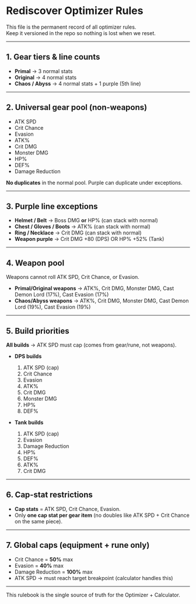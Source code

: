 # Rediscover Optimizer Rules

This file is the permanent record of all optimizer rules.  
Keep it versioned in the repo so nothing is lost when we reset.

---

## 1. Gear tiers & line counts
- **Primal** → 3 normal stats  
- **Original** → 4 normal stats  
- **Chaos / Abyss** → 4 normal stats + 1 purple (5th line)  

---

## 2. Universal gear pool (non-weapons)
- ATK SPD  
- Crit Chance  
- Evasion  
- ATK%  
- Crit DMG  
- Monster DMG  
- HP%  
- DEF%  
- Damage Reduction  

**No duplicates** in the normal pool. Purple can duplicate under exceptions.

---

## 3. Purple line exceptions
- **Helmet / Belt** → Boss DMG **or** HP% (can stack with normal)  
- **Chest / Gloves / Boots** → ATK% (can stack with normal)  
- **Ring / Necklace** → Crit DMG (can stack with normal)  
- **Weapon purple** → Crit DMG +80 (DPS) OR HP% +52% (Tank)  

---

## 4. Weapon pool
Weapons cannot roll ATK SPD, Crit Chance, or Evasion.  

- **Primal/Original weapons** → ATK%, Crit DMG, Monster DMG, Cast Demon Lord (17%), Cast Evasion (17%)  
- **Chaos/Abyss weapons** → ATK%, Crit DMG, Monster DMG, Cast Demon Lord (19%), Cast Evasion (19%)  

---

## 5. Build priorities
**All builds** → ATK SPD must cap (comes from gear/rune, not weapons).  

- **DPS builds**
  1. ATK SPD (cap)
  2. Crit Chance
  3. Evasion
  4. ATK%
  5. Crit DMG
  6. Monster DMG
  7. HP%
  8. DEF%

- **Tank builds**
  1. ATK SPD (cap)
  2. Evasion
  3. Damage Reduction
  4. HP%
  5. DEF%
  6. ATK%
  7. Crit DMG

---

## 6. Cap-stat restrictions
- **Cap stats** = ATK SPD, Crit Chance, Evasion.  
- Only **one cap stat per gear item** (no doubles like ATK SPD + Crit Chance on the same piece).  

---

## 7. Global caps (equipment + rune only)
- Crit Chance = **50%** max  
- Evasion = **40%** max  
- Damage Reduction = **100%** max  
- ATK SPD → must reach target breakpoint (calculator handles this)  

---

This rulebook is the single source of truth for the Optimizer + Calculator.
